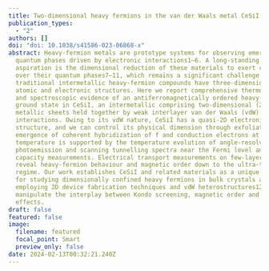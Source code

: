 ```yaml
---
title: Two-dimensional heavy fermions in the van der Waals metal CeSiI
publication_types:
  - "2"
authors: []
doi: "doi: 10.1038/s41586-023-06868-x"
abstract: Heavy-fermion metals are prototype systems for observing emergent
  quantum phases driven by electronic interactions1–6. A long-standing
  aspiration is the dimensional reduction of these materials to exert control
  over their quantum phases7–11, which remains a significant challenge because
  traditional intermetallic heavy-fermion compounds have three-dimensional
  atomic and electronic structures. Here we report comprehensive thermodynamic
  and spectroscopic evidence of an antiferromagnetically ordered heavy-fermion
  ground state in CeSiI, an intermetallic comprising two-dimensional (2D)
  metallic sheets held together by weak interlayer van der Waals (vdW)
  interactions. Owing to its vdW nature, CeSiI has a quasi-2D electronic
  structure, and we can control its physical dimension through exfoliation. The
  emergence of coherent hybridization of f and conduction electrons at low
  temperature is supported by the temperature evolution of angle-resolved
  photoemission and scanning tunnelling spectra near the Fermi level and by heat
  capacity measurements. Electrical transport measurements on few-layer flakes
  reveal heavy-fermion behaviour and magnetic order down to the ultra-thin
  regime. Our work establishes CeSiI and related materials as a unique platform
  for studying dimensionally confined heavy fermions in bulk crystals and
  employing 2D device fabrication techniques and vdW heterostructures12 to
  manipulate the interplay between Kondo screening, magnetic order and proximity
  effects.
draft: false
featured: false
image:
  filename: featured
  focal_point: Smart
  preview_only: false
date: 2024-02-13T00:32:21.240Z
---
```


